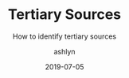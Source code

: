 ---
title: Tertiary Sources
subtitle: How to identify tertiary sources
type: tutorial
topic: research
layout: default
author: ashlyn
modal-id: 7
date: 2019-07-05
img: 
thumbnail: emailBasics.jpg
htmlTitle: postHTML/tertiarySources.html
alt: image-alt
project-date: July 2019
student: Upper School Students
pdf-title:
description: generic discription for now.

---